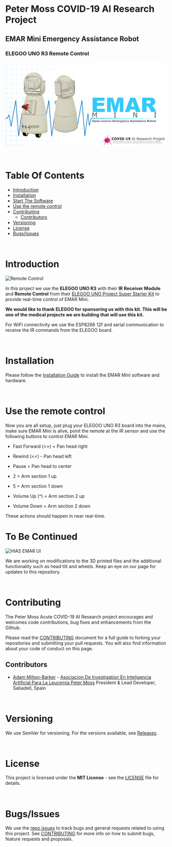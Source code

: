 # Peter Moss COVID-19 AI Research Project
## EMAR Mini Emergency Assistance Robot
### ELEGOO UNO R3 Remote Control
[![EMAR Mini Emergency Assistance Robot](../../Media/Images/EMAR-Mini.png)](https://github.com/COVID-19-AI-Research-Project/EMAR-Mini)

&nbsp; 

# Table Of Contents

- [Introduction](#introduction)
- [Installation](#installation)
- [Start The Software](#start-the-software)
- [Use the remote control](#use-the-remote-control)
- [Contributing](#contributing)
    - [Contributors](#contributors)
- [Versioning](#versioning)
- [License](#license)
- [Bugs/Issues](#bugs-issues)

&nbsp;

# Introduction

![Remote Control](Media/Images/EMAR-Mini-Remote-Control.jpg)

 In this project we use the **ELEGOO UNO R3** with their **IR Receiver Module** and **Remote Control** from their [ELEGOO UNO Project Super Starter Kit](https://www.amazon.es/ELEGOO-Iniciaci%C3%B3n-Alimentaci%C3%B3n-Servomotor-Desarrollo/dp/B01MXGST4I "ELEGOO UNO Project Super Starter Kit") to provide real-time control of EMAR Mini. 

 **We would like to thank ELEGOO for sponsoring us with this kit. This will be one of the medical projects we are building that will use this kit.**

 For WiFi connectivity we use the ESP8266 12f and serial communication to receive the IR commands from the ELEGOO board.

&nbsp;

# Installation

Please follow the [Installation Guide](Documentation/Installation.md) to install the EMAR Mini software and hardware.

&nbsp;

# Use the remote control

Now you are all setup, just plug your ELEGOO UNO R3 board into the mains, make sure EMAR Mini is alive, point the remote at the IR sensor and use the following buttons to control EMAR Mini.

- Fast Forward (>>) = Pan head right
- Rewind (<<) - Pan head left
- Pause = Pan head to center

- 2 = Arm section 1 up
- 5 = Arm section 1 down
- Volume Up (^) = Arm section 2 up
- Volume Down = Arm section 2 down

These actions should happen in near real-time. 

# To Be Continued

![HIAS EMAR UI](../../Media/Images/emar-mini-v1.png)

We are working on modifications to the 3D printed files and the additional functionality such as head tilt and wheels. Keep an eye on our page for updates to this repository.

&nbsp;

# Contributing

The Peter Moss Acute COVID-19 AI Research project encourages and welcomes code contributions, bug fixes and enhancements from the Github.

Please read the [CONTRIBUTING](../../CONTRIBUTING.md "CONTRIBUTING") document for a full guide to forking your repositories and submitting your pull requests. You will also find information about your code of conduct on this page.

## Contributors

- [Adam Milton-Barker](https://www.leukemiaresearchassociation.ai/team/adam-milton-barker "Adam Milton-Barker") - [Asociacion De Investigation En Inteligencia Artificial Para La Leucemia Peter Moss](https://www.leukemiaresearchassociation.ai "Asociacion De Investigation En Inteligencia Artificial Para La Leucemia Peter Moss") President & Lead Developer, Sabadell, Spain

&nbsp;

# Versioning

We use SemVer for versioning. For the versions available, see [Releases](../../releases "Releases").

&nbsp;

# License

This project is licensed under the **MIT License** - see the [LICENSE](../../LICENSE "LICENSE") file for details.

&nbsp;

# Bugs/Issues

We use the [repo issues](../../issues "repo issues") to track bugs and general requests related to using this project. See [CONTRIBUTING](../../CONTRIBUTING.md "CONTRIBUTING") for more info on how to submit bugs, feature requests and proposals.